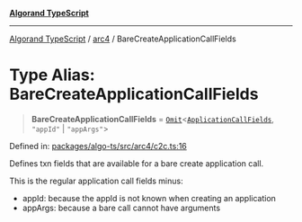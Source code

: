 [**Algorand TypeScript**](../../README.md)

***

[Algorand TypeScript](../../modules.md) / [arc4](../README.md) / BareCreateApplicationCallFields

# Type Alias: BareCreateApplicationCallFields

> **BareCreateApplicationCallFields** = [`Omit`](../-internal-/type-aliases/Omit.md)\<[`ApplicationCallFields`](../../itxn/interfaces/ApplicationCallFields.md), `"appId"` \| `"appArgs"`\>

Defined in: [packages/algo-ts/src/arc4/c2c.ts:16](https://github.com/algorandfoundation/puya-ts/blob/main/packages/algo-ts/src/arc4/c2c.ts#L16)

Defines txn fields that are available for a bare create application call.

This is the regular application call fields minus:
 - appId: because the appId is not known when creating an application
 - appArgs: because a bare call cannot have arguments

